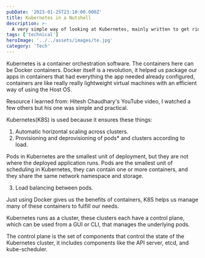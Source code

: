 ```yaml
---
pubDate: '2023-01-25T23:10:00.000Z'
title: Kubernetes in a Nutshell
description: >-
  A very simple way of looking at Kubernetes, mainly written to get rid of the fear around this tool
tags: ['technical']
heroImage: '../../assets/images/te.jpg'
category: 'Tech'
---
```


Kubernetes is a container orchestration software. The containers here can be Docker containers. Docker itself is a revolution, it helped us package our apps in containers that had everything the app needed already configured, containers are like really really lightweight virtual machines with an efficient way of using the Host OS.

Resource I learned from: Hitesh Chaudhary's YouTube video, I watched a few others but his one was simple and practical.

Kubernetes(K8S) is used because it ensures these things:

1. Automatic horizontal scaling across clusters.
2. Provisioning and deprovisioning of pods\* and clusters according to load.

Pods in Kubernetes are the smallest unit of deployment, but they are not where the deployed application runs. Pods are the smallest unit of scheduling in Kubernetes, they can contain one or more containers, and they share the same network namespace and storage.

3. Load balancing between pods.

Just using Docker gives us the benefits of containers, K8S helps us manage many of these containers to fulfill our needs.

Kubernetes runs as a cluster, these clusters each have a control plane, which can be used from a GUI or CLI, that manages the underlying pods.

The control plane is the set of components that control the state of the Kubernetes cluster, it includes components like the API server, etcd, and kube-scheduler.
